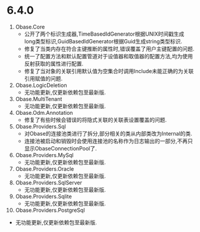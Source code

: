 # 6.4.0
1. Obase.Core
   - 公开了两个标识生成器,TimeBasedIdGenerator根据UNIX时间戳生成long类型标识,GuidBasedIdGenerator根据Guid生成string类型标识.
   - 修复了当类内存在符合主键推断的属性时,错误覆盖了用户主键配置的问题.
   - 统一了配置方法和默认配置管道对于设值器和取值器的配置方法,均为使用反射获取的属性进行配置.
   - 修复了当对象的关联引用默认值为空集合时调用Include未能正确的为关联引用赋值的问题.
2. Obase.LogicDeletion
   - 无功能更新,仅更新依赖包至最新版.
3. Obase.MultiTenant
   - 无功能更新,仅更新依赖包至最新版.
4. Obase.Odm.Annotation
   - 修复了有些时候会错误的将隐式关联的关联表设置覆盖的问题.
5. Obase.Providers.Sql
   - 对Obase的连接池类进行了拆分,部分相关的类从内部类改为Internal的类.
   - 连接池被启动和销毁时会使用连接池的名称作为日志输出的一部分,不再只显示ObaseConnectionPool了.
6. Obase.Providers.MySql
   - 无功能更新,仅更新依赖包至最新版.
7. Obase.Providers.Oracle
   - 无功能更新,仅更新依赖包至最新版.
8. Obase.Providers.SqlServer
   - 无功能更新,仅更新依赖包至最新版.
9. Obase.Providers.Sqlite
   - 无功能更新,仅更新依赖包至最新版.
10. Obase.Providers.PostgreSql
   - 无功能更新,仅更新依赖包至最新版.
